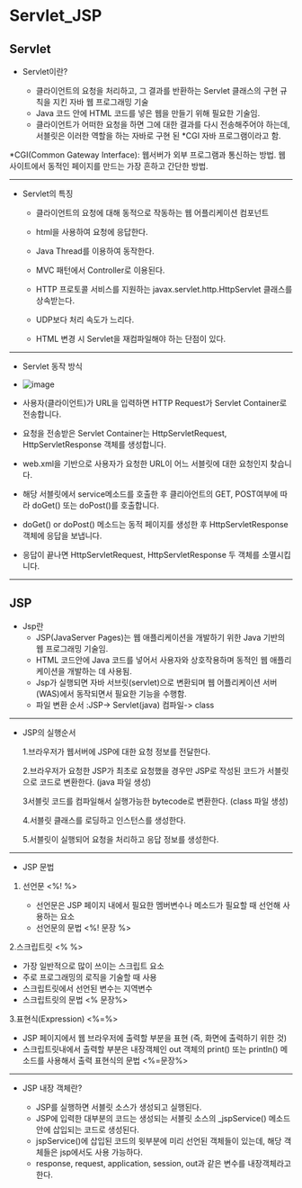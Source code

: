 # Servlet_JSP
## Servlet
- Servlet이란?
  
   - 클라이언트의 요청을 처리하고, 그 결과를 반환하는 Servlet 클래스의 구현 규칙을 지킨 자바 웹 프로그래밍 기술
   - Java 코드 안에 HTML 코드를 넣은 웹을 만들기 위해 필요한 기술임.
   - 클라이언트가 어떠한 요청을 하면 그에 대한 결과를 다시 전송해주어야 하는데, 서블릿은 이러한 역할을 하는 자바로 구현 된 *CGI 자바 프로그램이라고 함. 



*CGI(Common Gateway Interface):  웹서버가 외부 프로그램과 통신하는 방법. 웹사이트에서 동적인 페이지를 만드는 가장 흔하고 간단한 방법. 

------------------------------------------------------------------------------------------------------------------------------------------

- Servlet의 특징

  
  - 클라이언트의 요청에 대해 동적으로 작동하는 웹 어플리케이션 컴포넌트
   
  - html을 사용하여 요청에 응답한다.
   
  - Java Thread를 이용하여 동작한다.
   
  - MVC 패턴에서 Controller로 이용된다.
   
  - HTTP 프로토콜 서비스를 지원하는 javax.servlet.http.HttpServlet 클래스를 상속받는다.
   
  - UDP보다 처리 속도가 느리다.
   
  - HTML 변경 시 Servlet을 재컴파일해야 하는 단점이 있다.


------------------------------------------------------------------------------------------------------------------------------------------
- Servlet 동작 방식
 - ![image](https://github.com/parkminseok56/JSP_Servlet/assets/133790403/1201df3f-11fa-4cb7-9de9-ba5afd370d59)


 - 사용자(클라이언트)가 URL을 입력하면 HTTP Request가 Servlet Container로 전송합니다.
 - 요청을 전송받은 Servlet Container는 HttpServletRequest, HttpServletResponse 객체를 생성합니다.
 - web.xml을 기반으로 사용자가 요청한 URL이 어느 서블릿에 대한 요청인지 찾습니다.
 - 해당 서블릿에서 service메소드를 호출한 후 클리아언트의 GET, POST여부에 따라 doGet() 또는 doPost()를 호출합니다.
 - doGet() or doPost() 메소드는 동적 페이지를 생성한 후 HttpServletResponse객체에 응답을 보냅니다.
 - 응답이 끝나면 HttpServletRequest, HttpServletResponse 두 객체를 소멸시킵니다.


------------------------------------------------------------------------------------------------------------------------------------------
## JSP
 - Jsp란 
   - JSP(JavaServer Pages)는 웹 애플리케이션을 개발하기 위한 Java 기반의 웹 프로그래밍 기술임.
   - HTML 코드안에 Java 코드를 넣어서 사용자와 상호작용하며 동적인 웹 애플리케이션을 개발하는 데 사용됨.
   - Jsp가 실행되면 자바 서브릿(servlet)으로 변환되며 웹 어플리케이션 서버(WAS)에서 동작되면서 필요한 기능을 수행함.
   - 파일 변환 순서 :JSP-> Servlet(java) 컴파일-> class 


------------------------------------------------------------------------------------------------------------------------------------------

- JSP의 실행순서
  
  1.브라우저가 웹서버에 JSP에 대한 요청 정보를 전달한다.
  
  2.브라우저가 요청한 JSP가 최초로 요청했을 경우만 JSP로 작성된 코드가 서블릿으로 코드로 변환한다. (java 파일 생성)
  
  3서블릿 코드를 컴파일해서 실행가능한 bytecode로 변환한다. (class 파일 생성)
   
   4.서블릿 클래스를 로딩하고 인스턴스를 생성한다.
   
   5.서블릿이 실행되어 요청을 처리하고 응답 정보를 생성한다.


------------------------------------------------------------------------------------------------------------------------------------------

- JSP 문법
  
1. 선언문
<%! %>


   - 선언문은 JSP 페이지 내에서 필요한 멤버변수나 메소드가 필요할 때 선언해 사용하는 요소
   - 선언문의 문법
<%! 문장 %>


 2.스크립트릿
  <% %>
 
   - 가장 일반적으로 많이 쓰이는 스크립트 요소
  - 주로 프로그래밍의 로직을 기술할 때 사용
   -  스크립트릿에서 선언된 변수는 지역변수
   -  스크립트릿의 문법
    <% 문장%>

3.표현식(Expression)
<%=%>

  - JSP 페이지에서 웹 브라우저에 출력할 부분을 표현 (즉, 화면에 출력하기 위한 것)
  - 스크립트릿내에서 출력할 부분은 내장객체인 out 객체의 print() 또는 println() 메소드를 사용해서 출력
표현식의 문법
<%=문장%>


------------------------------------------------------------------------------------------------------------------------------------------

 - JSP 내장 객체란?
   
   - JSP를 실행하면 서블릿 소스가 생성되고 실행된다.
   -  JSP에 입력한 대부분의 코드는 생성되는 서블릿 소스의 _jspService() 메소드 안에 삽입되는 코드로 생성된다.
   -  jspService()에 삽입된 코드의 윗부분에 미리 선언된 객체들이 있는데, 해당 객체들은 jsp에서도 사용 가능하다.
   -  response, request, application, session, out과 같은 변수를 내장객체라고 한다.
